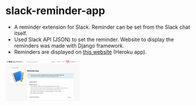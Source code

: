 # slack-reminder-app
- A reminder extension for Slack. Reminder can be set from the Slack chat itself. 
- Used Slack API (JSON) to set the reminder. Website to display the reminders was made with Django framework. 
- Reminders are displayed on [this website](https://iniad-practice2b.herokuapp.com/) (Heroku app).


<img src="./screenshot.png" width="40%">
